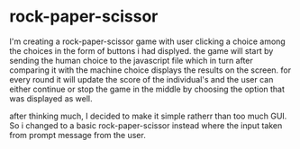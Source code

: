 # rock-paper-scissor

I'm creating a rock-paper-scissor game with user clicking a choice among the choices in the form of buttons i had displyed.
the game will start by sending the human choice to the javascript file which in turn after comparing it with  the machine choice displays the results on the screen. 
for every round it will update the score of the individual's and the user can either continue or stop the game in the middle by choosing the option that was displayed as well.


after thinking much, I decided to make it simple ratherr than too much GUI. So i changed to a basic rock-paper-scissor instead where the input taken from prompt message from the user.